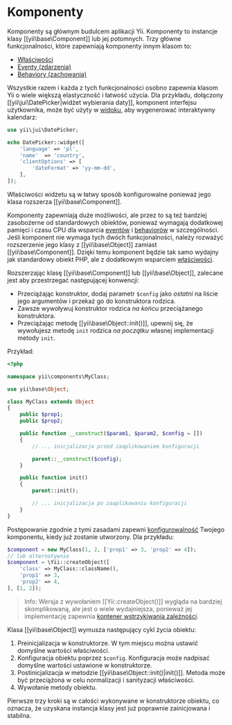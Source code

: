 Komponenty
==========

Komponenty są głównym budulcem aplikacji Yii. Komponenty to instancje klasy [[yii\base\Component]] lub jej potomnych. 
Trzy główne funkcjonalności, które zapewniają komponenty innym klasom to:

* [Właściwości](concept-properties.md)
* [Eventy (zdarzenia)](concept-events.md)
* [Behaviory (zachowania)](concept-behaviors.md)
 
Wszystkie razem i każda z tych funkcjonalności osobno zapewnia klasom Yii o wiele większą elastyczność i łatwość użycia. Dla przykładu,
dołączony [[yii\jui\DatePicker|widżet wybierania daty]], komponent interfejsu użytkownika, może być użyty w [widoku](structure-view.md), 
aby wygenerować interaktywny kalendarz:

```php
use yii\jui\DatePicker;

echo DatePicker::widget([
    'language' => 'pl',
    'name'  => 'country',
    'clientOptions' => [
        'dateFormat' => 'yy-mm-dd',
    ],
]);
```

Właściwości widżetu są w łatwy sposób konfigurowalne ponieważ jego klasa rozszerza [[yii\base\Component]].

Komponenty zapewniają duże możliwości, ale przez to są też bardziej zasobożerne od standardowych obiektów, ponieważ wymagają dodatkowej pamięci i czasu CPU dla wsparcia 
[eventów](concept-events.md) i [behaviorów](concept-behaviors.md) w szczególności.
Jeśli komponent nie wymaga tych dwóch funkcjonalności, należy rozważyć rozszerzenie jego klasy z [[yii\base\Object]] zamiast [[yii\base\Component]]. 
Dzięki temu komponent będzie tak samo wydajny jak standardowy obiekt PHP, ale z dodatkowym wsparciem [właściwości](concept-properties.md).

Rozszerzając klasę [[yii\base\Component]] lub [[yii\base\Object]], zalecane jest aby przestrzegać następującej konwencji:

- Przeciążając konstruktor, dodaj parametr `$config` jako *ostatni* na liście jego argumentów i przekaż go do konstruktora rodzica.
- Zawsze wywoływuj konstruktor rodzica *na końcu* przeciążanego konstruktora.
- Przeciążając metodę [[yii\base\Object::init()]], upewnij się, że wywołujesz metodę `init` rodzica *na początku* własnej implementacji metody `init`.

Przykład:

```php
<?php

namespace yii\components\MyClass;

use yii\base\Object;

class MyClass extends Object
{
    public $prop1;
    public $prop2;

    public function __construct($param1, $param2, $config = [])
    {
        // ... inicjalizacja przed zaaplikowaniem konfiguracji

        parent::__construct($config);
    }

    public function init()
    {
        parent::init();

        // ... inicjalizacja po zaaplikowaniu konfiguracji
    }
}
```

Postępowanie zgodnie z tymi zasadami zapewni [konfigurowalność](concept-configurations.md) Twojego komponentu, kiedy już zostanie utworzony. Dla przykładu:

```php
$component = new MyClass(1, 2, ['prop1' => 3, 'prop2' => 4]);
// lub alternatywnie
$component = \Yii::createObject([
    'class' => MyClass::className(),
    'prop1' => 3,
    'prop2' => 4,
], [1, 2]);
```

> Info: Wersja z wywołaniem [[Yii::createObject()]] wygląda na bardziej skomplikowaną, ale jest o wiele wydajniejsza, ponieważ jej implementację zapewnia 
> [kontener wstrzykiwania zależności](concept-di-container.md).
  

Klasa [[yii\base\Object]] wymusza następujący cykl życia obiektu:

1. Preinicjalizacja w konstruktorze. W tym miejscu można ustawić domyślne wartości właściwości.
2. Konfiguracja obiektu poprzez `$config`. Konfiguracja może nadpisać domyślne wartości ustawione w konstruktorze.
3. Postinicjalizacja w metodzie [[yii\base\Object::init()|init()]]. Metoda może być przeciążona w celu normalizacji i sanityzacji właściwości.
4. Wywołanie metody obiektu.

Pierwsze trzy kroki są w całości wykonywane w konstruktorze obiektu, co oznacza, że uzyskana instancja klasy jest już poprawnie zainicjowana i stabilna.

